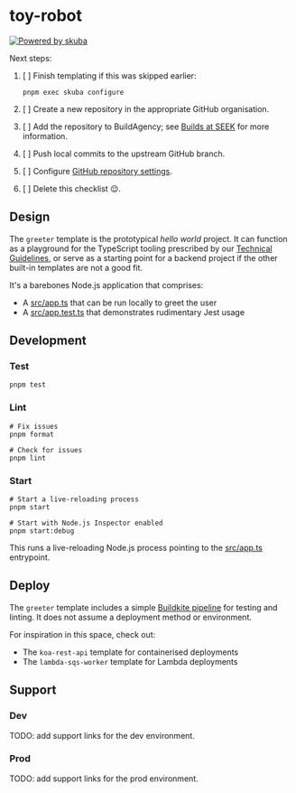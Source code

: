 # toy-robot

[![Powered by skuba](https://img.shields.io/badge/🤿%20skuba-powered-009DC4)](https://github.com/seek-oss/skuba)

Next steps:

1. [ ] Finish templating if this was skipped earlier:

   ```shell
   pnpm exec skuba configure
   ```

2. [ ] Create a new repository in the appropriate GitHub organisation.
3. [ ] Add the repository to BuildAgency;
       see [Builds at SEEK] for more information.
4. [ ] Push local commits to the upstream GitHub branch.
5. [ ] Configure [GitHub repository settings].
6. [ ] Delete this checklist 😌.

[builds at seek]: https://backstage.myseek.xyz/docs/default/component/builds-cicd-seek/
[github repository settings]: https://github.com/na/toy-robot/settings

## Design

The `greeter` template is the prototypical _hello world_ project.
It can function as a playground for the TypeScript tooling prescribed by our [Technical Guidelines],
or serve as a starting point for a backend project if the other built-in templates are not a good fit.

It's a barebones Node.js application that comprises:

- A [src/app.ts](src/app.ts) that can be run locally to greet the user
- A [src/app.test.ts](src/app.test.ts) that demonstrates rudimentary Jest usage

## Development

### Test

```shell
pnpm test
```

### Lint

```shell
# Fix issues
pnpm format

# Check for issues
pnpm lint
```

### Start

```shell
# Start a live-reloading process
pnpm start

# Start with Node.js Inspector enabled
pnpm start:debug
```

This runs a live-reloading Node.js process pointing to the [src/app.ts](src/app.ts) entrypoint.

## Deploy

The `greeter` template includes a simple [Buildkite pipeline](.buildkite/pipeline.yml) for testing and linting.
It does not assume a deployment method or environment.

For inspiration in this space, check out:

- The `koa-rest-api` template for containerised deployments
- The `lambda-sqs-worker` template for Lambda deployments

## Support

### Dev

TODO: add support links for the dev environment.

<!--
- CloudWatch dashboard
- Datadog dashboard
- Splunk logs
-->

### Prod

TODO: add support links for the prod environment.

<!--
- CloudWatch dashboard
- Datadog dashboard
- Splunk logs
-->

[Technical Guidelines]: https://myseek.atlassian.net/wiki/spaces/AA/pages/2358346017/
